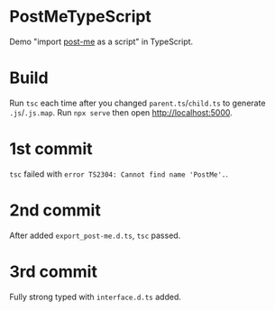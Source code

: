 # PostMeTypeScript
Demo "import [post-me](https://github.com/alesgenova/post-me) as a script" in TypeScript.

# Build
Run `tsc` each time after you changed `parent.ts`/`child.ts` to generate `.js`/`.js.map`.
Run `npx serve` then open [http://localhost:5000](http://localhost:5000).

# 1st commit
`tsc` failed with `error TS2304: Cannot find name 'PostMe'.`.

# 2nd commit
After added `export_post-me.d.ts`, `tsc` passed.

# 3rd commit
Fully strong typed with `interface.d.ts` added.